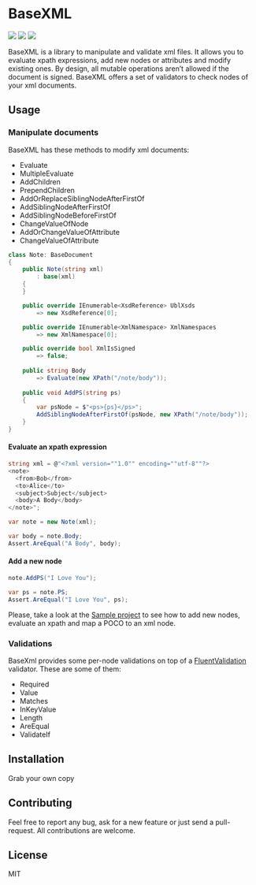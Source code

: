 # BaseXML

![](https://img.shields.io/badge/netstandard-2.0-brightgreen.svg) ![](https://github.com/canro91/BaseXml/workflows/Build/badge.svg) ![](https://img.shields.io/github/license/canro91/BaseXml)

BaseXML is a library to manipulate and validate xml files. It allows you to evaluate xpath expressions, add new nodes or attributes and modify existing ones. By design, all mutable operations aren’t allowed if the document is signed. BaseXML offers a set of validators to check nodes of your xml documents.

## Usage

### Manipulate documents

BaseXML has these methods to modify xml documents:

* Evaluate
* MultipleEvaluate
* AddChildren
* PrependChildren
* AddOrReplaceSiblingNodeAfterFirstOf
* AddSiblingNodeAfterFirstOf
* AddSiblingNodeBeforeFirstOf
* ChangeValueOfNode
* AddOrChangeValueOfAttribute
* ChangeValueOfAttribute

```csharp
class Note: BaseDocument
{
    public Note(string xml)
        : base(xml)
    {
    }

    public override IEnumerable<XsdReference> UblXsds
        => new XsdReference[0];

    public override IEnumerable<XmlNamespace> XmlNamespaces
        => new XmlNamespace[0];

    public override bool XmlIsSigned
        => false;
        
    public string Body
        => Evaluate(new XPath("/note/body"));
        
    public void AddPS(string ps)
    {
        var psNode = $"<ps>{ps}</ps>";
        AddSiblingNodeAfterFirstOf(psNode, new XPath("/note/body"));
    }
}
```

#### Evaluate an xpath expression

```csharp
string xml = @"<?xml version=""1.0"" encoding=""utf-8""?>
<note>
  <from>Bob</from>
  <to>Alice</to>
  <subject>Subject</subject>
  <body>A Body</body>
</note>";

var note = new Note(xml);

var body = note.Body;
Assert.AreEqual("A Body", body);
```

#### Add a new node

```csharp
note.AddPS("I Love You");

var ps = note.PS;
Assert.AreEqual("I Love You", ps);
```

Please, take a look at the [Sample project](https://github.com/canro91/BaseXml/tree/master/BaseXml.Sample) to see how to add new nodes, evaluate an xpath and map a POCO to an xml node.

### Validations

BaseXml provides some per-node validations on top of a [FluentValidation](https://github.com/FluentValidation/FluentValidation) validator. These are some of them:

* Required
* Value
* Matches
* InKeyValue
* Length
* AreEqual
* ValidateIf

## Installation

Grab your own copy

## Contributing

Feel free to report any bug, ask for a new feature or just send a pull-request. All contributions are welcome.
	
## License

MIT
